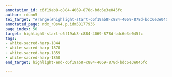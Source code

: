 ```yaml
---
annotation_id: c6f19ab8-c884-4069-878d-bdc6e3e045fc
author: rdunn5
tei_target: "#range(#highlight-start-c6f19ab8-c884-4069-878d-bdc6e3e045fc, #highlight-end-c6f19ab8-c884-4069-878d-bdc6e3e045fc)"
annotated_page: rdx_r8sv4.p.idm58177936
page_index: 50
target: highlight-start-c6f19ab8-c884-4069-878d-bdc6e3e045fc
tags:
- white-sacred-harp-1844
- white-sacred-harp-1870
- white-sacred-harp-1859
- white-sacred-harp-1850
end_target: highlight-end-c6f19ab8-c884-4069-878d-bdc6e3e045fc

---
```

